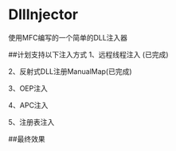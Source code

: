 # DllInjector
使用MFC编写的一个简单的DLL注入器

##计划支持以下注入方式
1、远程线程注入 (已完成)

2、反射式DLL注册ManualMap(已完成)

3、OEP注入

4、APC注入

5、注册表注入

##最终效果
